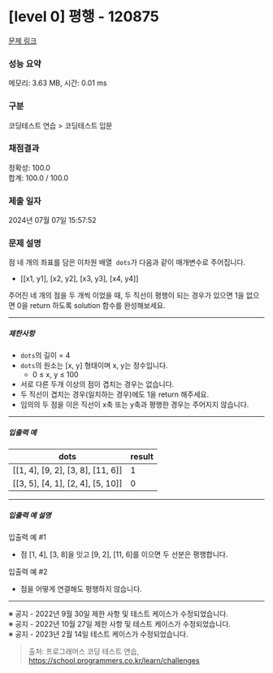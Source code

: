 # [level 0] 평행 - 120875 

[문제 링크](https://school.programmers.co.kr/learn/courses/30/lessons/120875) 

### 성능 요약

메모리: 3.63 MB, 시간: 0.01 ms

### 구분

코딩테스트 연습 > 코딩테스트 입문

### 채점결과

정확성: 100.0<br/>합계: 100.0 / 100.0

### 제출 일자

2024년 07월 07일 15:57:52

### 문제 설명

<p>점 네 개의 좌표를 담은 이차원 배열 &nbsp;<code>dots</code>가 다음과 같이 매개변수로 주어집니다.</p>

<ul>
<li>[[x1, y1], [x2, y2], [x3, y3], [x4, y4]]</li>
</ul>

<p>주어진 네 개의 점을 두 개씩 이었을 때, 두 직선이 평행이 되는 경우가 있으면 1을 없으면 0을 return 하도록 solution 함수를 완성해보세요.</p>

<hr>

<h5>제한사항</h5>

<ul>
<li><code>dots</code>의 길이 = 4</li>
<li><code>dots</code>의 원소는 [x, y] 형태이며 x, y는 정수입니다.

<ul>
<li>0 ≤&nbsp;x, y ≤ 100</li>
</ul></li>
<li>서로 다른 두개 이상의 점이 겹치는 경우는 없습니다.</li>
<li>두 직선이 겹치는 경우(일치하는 경우)에도 1을 return 해주세요.</li>
<li>임의의 두 점을 이은 직선이 x축 또는 y축과 평행한 경우는 주어지지 않습니다.</li>
</ul>

<hr>

<h5>입출력 예</h5>
<table class="table">
        <thead><tr>
<th>dots</th>
<th>result</th>
</tr>
</thead>
        <tbody><tr>
<td>[[1, 4], [9, 2], [3, 8], [11, 6]]</td>
<td>1</td>
</tr>
<tr>
<td>[[3, 5], [4, 1], [2, 4], [5, 10]]</td>
<td>0</td>
</tr>
</tbody>
      </table>
<hr>

<h5>입출력 예 설명</h5>

<p>입출력 예 #1</p>

<ul>
<li>점 [1, 4], [3, 8]을 잇고 [9, 2], [11, 6]를 이으면 두 선분은 평행합니다.</li>
</ul>

<p>입출력 예 #2</p>

<ul>
<li>점을 어떻게 연결해도 평행하지 않습니다.</li>
</ul>

<hr>

<p>※ 공지 - 2022년 9월 30일 제한 사항 및 테스트 케이스가 수정되었습니다.<br>
※ 공지 - 2022년 10월 27일 제한 사항 및 테스트 케이스가 수정되었습니다.<br>
※ 공지 - 2023년 2월 14일 테스트 케이스가 수정되었습니다.</p>


> 출처: 프로그래머스 코딩 테스트 연습, https://school.programmers.co.kr/learn/challenges